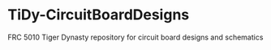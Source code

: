 # TiDy-CircuitBoardDesigns
FRC 5010 Tiger Dynasty repository for circuit board designs and schematics
